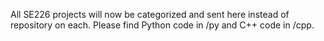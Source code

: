 All SE226 projects will now be categorized and sent here instead of repository on each. Please find Python code in /py and C++ code in /cpp.
